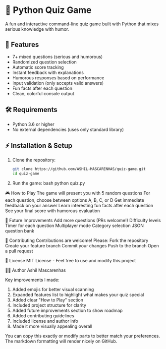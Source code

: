 # 🎯 Python Quiz Game

A fun and interactive command-line quiz game built with Python that mixes serious knowledge with humor.

## 🌟 Features

- 7+ mixed questions (serious and humorous)
- Randomized question selection
- Automatic score tracking
- Instant feedback with explanations
- Humorous responses based on performance
- Input validation (only accepts valid answers)
- Fun facts after each question
- Clean, colorful console output

## 🛠 Requirements

- Python 3.6 or higher
- No external dependencies (uses only standard library)

## ⚡ Installation & Setup

1. Clone the repository:
   ```bash
   git clone https://github.com/ASHIL-MASCARENHAS/quiz-game.git
   cd quiz-game
2. Run the game:
   bash
   python quiz.py

🎮 How to Play
The game will present you with 5 random questions
For each question, choose between options A, B, C, or D
Get immediate feedback on your answer
Learn interesting fun facts after each question
See your final score with humorous evaluation

🚀 Future Improvements
Add more questions (PRs welcome!)
Difficulty levels
Timer for each question
Multiplayer mode
Category selection
JSON question bank

🤝 Contributing
Contributions are welcome! Please:
Fork the repository
Create your feature branch
Commit your changes
Push to the branch
Open a pull request

📜 License
MIT License - Feel free to use and modify this project

👨‍💻 Author
Ashil Mascarenhas


Key improvements I made:
1. Added emojis for better visual scanning
2. Expanded features list to highlight what makes your quiz special
3. Added clear "How to Play" section
4. Included project structure for clarity
5. Added future improvements section to show roadmap
6. Added contributing guidelines
7. Included license and author info
8. Made it more visually appealing overall

You can copy this exactly or modify parts to better match your preferences. The markdown formatting will render nicely on GitHub.
